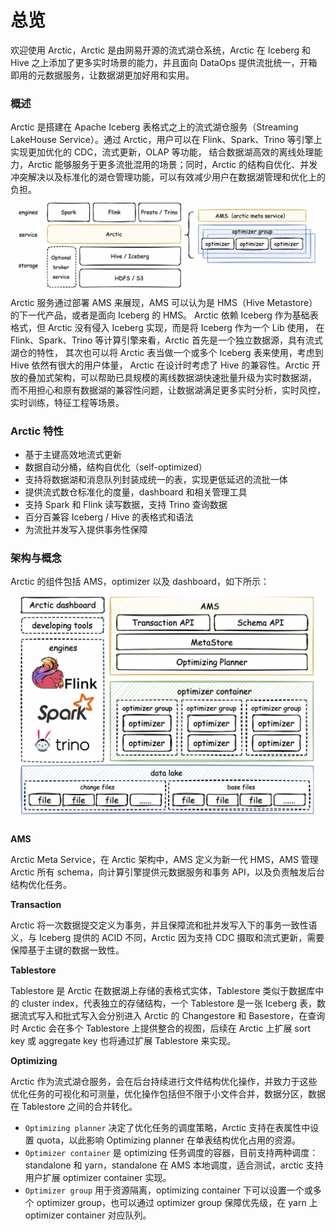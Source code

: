 # 总览
欢迎使用 Arctic，Arctic 是由网易开源的流式湖仓系统，Arctic 在 Iceberg 和 Hive 之上添加了更多实时场景的能力，并且面向 DataOps 提供流批统一，开箱即用的元数据服务，让数据湖更加好用和实用。

### 概述

Arctic 是搭建在 Apache Iceberg 表格式之上的流式湖仓服务（Streaming LakeHouse Service）。通过 Arctic，用户可以在 Flink、Spark、Trino 等引擎上实现更加优化的 CDC，流式更新，OLAP 等功能，
结合数据湖高效的离线处理能力，Arctic 能够服务于更多流批混用的场景；同时，Arctic 的结构自优化、并发冲突解决以及标准化的湖仓管理功能，可以有效减少用户在数据湖管理和优化上的负担。
![Introduce](images/arctic_introduce.png)
Arctic 服务通过部署 AMS 来展现，AMS 可以认为是 HMS（Hive Metastore）的下一代产品，或者是面向 Iceberg 的 HMS。
Arctic 依赖 Iceberg 作为基础表格式，但 Arctic 没有侵入 Iceberg 实现，而是将 Iceberg 作为一个 Lib 使用，
在 Flink、Spark、Trino 等计算引擎来看，Arctic 首先是一个独立数据源，具有流式湖仓的特性，
其次也可以将 Arctic 表当做一个或多个 Iceberg 表来使用，考虑到 Hive 依然有很大的用户体量，
Arctic 在设计时考虑了 Hive 的兼容性。Arctic 开放的叠加式架构，可以帮助已具规模的离线数据湖快速批量升级为实时数据湖，
而不用担心和原有数据湖的兼容性问题，让数据湖满足更多实时分析，实时风控，实时训练，特征工程等场景。

### Arctic 特性

* 基于主键高效地流式更新
* 数据自动分桶，结构自优化（self-optimized）
* 支持将数据湖和消息队列封装成统一的表，实现更低延迟的流批一体
* 提供流式数仓标准化的度量，dashboard 和相关管理工具
* 支持 Spark 和 Flink 读写数据，支持 Trino 查询数据
* 百分百兼容 Iceberg / Hive 的表格式和语法
* 为流批并发写入提供事务性保障


### 架构与概念
Arctic 的组件包括 AMS，optimizer 以及 dashboard，如下所示：
![Architecture](images/arctic_architecture.png)

**AMS**

Arctic Meta Service，在 Arctic 架构中，AMS 定义为新一代 HMS，AMS 管理 Arctic 所有 schema，向计算引擎提供元数据服务和事务 API，以及负责触发后台结构优化任务。

**Transaction**

Arctic 将一次数据提交定义为事务，并且保障流和批并发写入下的事务一致性语义，与 Iceberg 提供的 ACID 不同，Arctic 因为支持 CDC 摄取和流式更新，需要保障基于主键的数据一致性。

**Tablestore**

Tablestore 是 Arctic 在数据湖上存储的表格式实体，Tablestore 类似于数据库中的 cluster index，代表独立的存储结构，一个 Tablestore 是一张 Iceberg 表，数据流式写入和批式写入会分别进入 Arctic 的 Changestore 和 Basestore，在查询时 Arctic 会在多个 Tablestore 上提供整合的视图，后续在 Arctic 上扩展 sort key 或 aggregate key 也将通过扩展 Tablestore 来实现。

**Optimizing**

Arctic 作为流式湖仓服务，会在后台持续进行文件结构优化操作，并致力于这些优化任务的可视化和可测量，优化操作包括但不限于小文件合并，数据分区，数据在 Tablestore 之间的合并转化。

- `Optimizing planner` 决定了优化任务的调度策略，Arctic 支持在表属性中设置 quota，以此影响 Optimizing planner 在单表结构优化占用的资源。
- `Optimizer container` 是 optimizing 任务调度的容器，目前支持两种调度：standalone 和 yarn，standalone 在 AMS 本地调度，适合测试，arctic 支持用户扩展 optimizer container 实现。
- `Optimizer group` 用于资源隔离，optimizing container 下可以设置一个或多个 optimizer group，也可以通过 optimizer group 保障优先级，在 yarn 上 optimizer container 对应队列。
